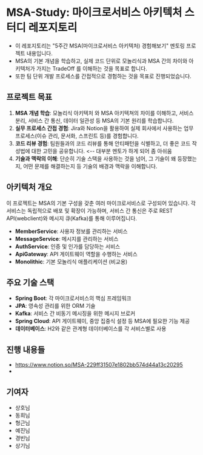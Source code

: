# MSA-Study: 마이크로서비스 아키텍처 스터디 레포지토리
 - 이 레포지토리는 "5주간 MSA(마이크로서비스 아키텍처) 경험해보기" 멘토링 프로젝트 내용입니다.
 - MSA의 기본 개념을 학습하고, 실제 코드 단위로 모놀리식과 MSA 간의 차이와 아키텍처가 가지는 TradeOff 를 이해하는 것을 목표로 합니다.
 - 또한 팀 단위 개발 프로세스를 간접적으로 경험하는 것을 목표로 진행되었습니다.

## 프로젝트 목표
1. **MSA 개념 학습**: 모놀리식 아키텍처 와 MSA 아키텍쳐의 차이를 이해하고, 서비스 분리, 서비스 간 통신, 데이터 일관성 등 MSA의 기본 원리를 학습합니다.
2. **실무 프로세스 간접 경험**: Jira와 Notion을 활용하여 실제 회사에서 사용하는 업무 프로세스(이슈 관리, 문서화, 스프린트 등)를 경험합니다.
3. **코드 리뷰 경험**: 팀원들과의 코드 리뷰를 통해 안티패턴을 식별하고, 더 좋은 코드 작성법에 대한 고민을 공유합니다. <-- 대부분 멘토가 하게 되어 좀 아쉬움
4. **기술과 맥락의 이해**: 단순히 기술 스택을 사용하는 것을 넘어, 그 기술이 왜 등장했는지, 어떤 문제를 해결하는지 등 기술의 배경과 맥락을 이해합니다.


## 아키텍처 개요
이 프로젝트는 MSA의 기본 구성을 갖춘 여러 마이크로서비스로 구성되어 있습니다. 
각 서비스는 독립적으로 배포 및 확장이 가능하며, 서비스 간 통신은 주로 REST API(webclient)와 메시지 큐(Kafka)를 통해 이루어집니다.

- **MemberService**: 사용자 정보를 관리하는 서비스
- **MessageService**: 메시지를 관리하는 서비스
- **AuthService**: 인증 및 인가를 담당하는 서비스
- **ApiGateway**: API 게이트웨이 역할을 수행하는 서비스
- **Monolithic**: 기본 모놀리식 애플리케이션 (비교용)

## 주요 기술 스택
- **Spring Boot**: 각 마이크로서비스의 핵심 프레임워크
- **JPA**: 영속성 관리를 위한 ORM 기술
- **Kafka**: 서비스 간 비동기 메시징을 위한 메시지 브로커
- **Spring Cloud**: API 게이트웨이, 중앙 집중식 설정 등 MSA에 필요한 기능 제공
- **데이터베이스**: H2와 같은 관계형 데이터베이스를 각 서비스별로 사용

## 진행 내용들
 - https://www.notion.so/MSA-229ff31507e1802bb574d44a13c20295
 - 

## 기여자
- 상호님
- 동희님
- 형근님
- 예진님
- 경빈님
- 상기님